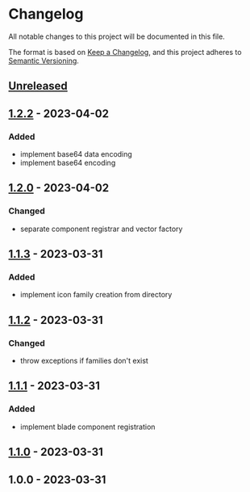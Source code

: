 # Changelog

All notable changes to this project will be documented in this file.

The format is based on [Keep a Changelog](https://keepachangelog.com/en/1.0.0/),
and this project adheres to [Semantic Versioning](https://semver.org/spec/v2.0.0.html).

## [Unreleased]


## [1.2.2] - 2023-04-02
### Added
- implement base64 data encoding
- implement base64 encoding


## [1.2.0] - 2023-04-02
### Changed
- separate component registrar and vector factory


## [1.1.3] - 2023-03-31
### Added
- implement icon family creation from directory


## [1.1.2] - 2023-03-31
### Changed
- throw exceptions if families don't exist


## [1.1.1] - 2023-03-31
### Added
- implement blade component registration


## [1.1.0] - 2023-03-31

## 1.0.0 - 2023-03-31

[Unreleased]: https://github.com/PreemStudio/blade-icons/compare/1.2.2...HEAD
[1.2.2]: https://github.com/PreemStudio/blade-icons/compare/1.2.0...1.2.2
[1.2.0]: https://github.com/PreemStudio/blade-icons/compare/1.1.3...1.2.0
[1.1.3]: https://github.com/PreemStudio/blade-icons/compare/1.1.2...1.1.3
[1.1.2]: https://github.com/PreemStudio/blade-icons/compare/1.1.1...1.1.2
[1.1.1]: https://github.com/PreemStudio/blade-icons/compare/1.1.0...1.1.1
[1.1.0]: https://github.com/PreemStudio/blade-icons/compare/1.0.0...1.1.0
